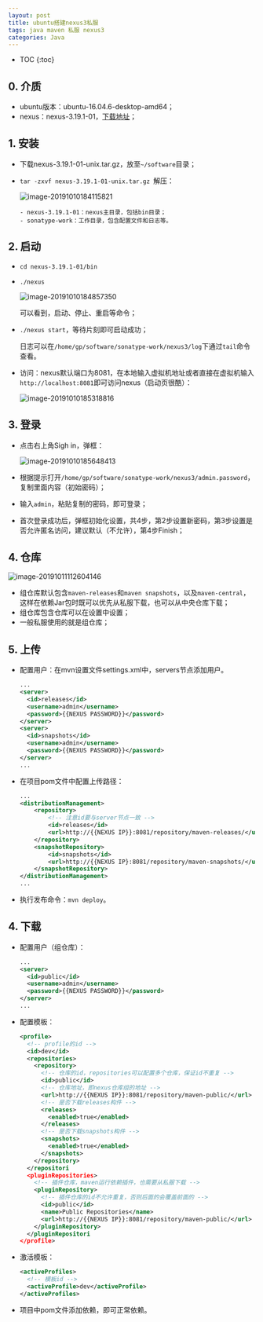 ```yaml
---
layout: post
title: ubuntu搭建nexus3私服
tags: java maven 私服 nexus3
categories: Java
---
```


* TOC
{:toc}
## 0. 介质

- ubuntu版本：ubuntu-16.04.6-desktop-amd64；
- nexus：nexus-3.19.1-01，[下载地址](https://cms2.hubspot.com/ctas/v2/public/cs/c/?cta_guid=b308aaca-ab41-4544-ba23-c53c1b469e0d&placement_guid=bde424ac-b77c-4799-913d-9d0db86ef1f8&portal_id=1958393&canon=https%3A%2F%2Fwww.sonatype.com%2Fnexus-repository-oss&redirect_url=APefjpEuSRBNm3_BBOnPkjV1fkK1VBQ76oQibd9S20VMwVDkBybQzwsUujMG3wisnuiSEpaJWr-rJEYf_48b0WbG45j43gRuS_MOZJZIzc19Gv9JC1Z4BlZ6oQ77Vv6VLxmlfh2Wv4Mb5AAAmBW_hwXOs9e5tCyXgw&click=d23eb35c-cfdb-40d3-8214-d27132068e2c&hsutk=d5663919ae15dcaa87721fee3e2b7b05&signature=AAH58kHPOKq9MgvEoz6i0qLyu1rlxclUHw&utm_referrer=https%3A%2F%2Fwww.sonatype.com%2Fproduct-nexus-repository&pageId=11385810717&__hstc=31049440.d5663919ae15dcaa87721fee3e2b7b05.1570697935016.1570697935016.1570697935016.1&__hssc=31049440.1.1570697935016&__hsfp=3522642101&contentType=standard-page)；

## 1. 安装

- 下载nexus-3.19.1-01-unix.tar.gz，放至`~/software`目录；

- `tar -zxvf nexus-3.19.1-01-unix.tar.gz `解压：

  ![image-20191010184115821](/Users/gp/Desktop/github_projects/AdoredU.github.io/_posts/assets/image-20191010184115821.png)

  ```
  - nexus-3.19.1-01：nexus主目录，包括bin目录；
  - sonatype-work：工作目录，包含配置文件和日志等。
  ```

## 2. 启动

- `cd nexus-3.19.1-01/bin`

- `./nexus`

  ![image-20191010184857350](/Users/gp/Desktop/github_projects/AdoredU.github.io/_posts/assets/image-20191010184857350.png)

  可以看到，启动、停止、重启等命令；

- `./nexus start`，等待片刻即可启动成功；

  日志可以在`/home/gp/software/sonatype-work/nexus3/log`下通过`tail`命令查看。

- 访问：nexus默认端口为8081，在本地输入虚拟机地址或者直接在虚拟机输入`http://localhost:8081`即可访问nexus（启动页很酷）：

  ![image-20191010185318816](/Users/gp/Desktop/github_projects/AdoredU.github.io/_posts/assets/image-20191010185318816.png)

## 3. 登录

- 点击右上角Sigh in，弹框：

  ![image-20191010185648413](/Users/gp/Desktop/github_projects/AdoredU.github.io/_posts/assets/image-20191010185648413.png)

- 根据提示打开`/home/gp/software/sonatype-work/nexus3/admin.password`，复制里面内容（初始密码）；

- 输入`admin`，粘贴复制的密码，即可登录；

- 首次登录成功后，弹框初始化设置，共4步，第2步设置新密码，第3步设置是否允许匿名访问，建议默认（不允许），第4步Finish；

## 4. 仓库

![image-20191011112604146](/Users/gp/Desktop/github_projects/AdoredU.github.io/_posts/assets/image-20191011112604146.png)

- 组仓库默认包含`maven-releases`和`maven snapshots`，以及`maven-central`，这样在依赖Jar包时既可以优先从私服下载，也可以从中央仓库下载；
- 组仓库包含仓库可以在设置中设置；
- 一般私服使用的就是组仓库；

## 5. 上传

- 配置用户：在mvn设置文件settings.xml中，servers节点添加用户。

  ```xml
  ...
  <server>
    <id>releases</id>
    <username>admin</username>
    <password>{{NEXUS PASSWORD}}</password>
  </server>
  <server>
    <id>snapshots</id>
    <username>admin</username>
    <password>{{NEXUS PASSWORD}}</password>
  </server>
  ...
  ```

- 在项目pom文件中配置上传路径：

  ```xml
  ...
  <distributionManagement>
      <repository>
          <!-- 注意id要与server节点一致 -->
          <id>releases</id>
          <url>http://{{NEXUS IP}}:8081/repository/maven-releases/</url>
      </repository>
      <snapshotRepository>
          <id>snapshots</id>
          <url>http://{{NEXUS IP}:8081/repository/maven-snapshots/</url>
      </snapshotRepository>
  </distributionManagement>
  ...
  ```

- 执行发布命令：`mvn deploy`。

## 4. 下载

- 配置用户（组仓库）：

  ```xml
  ...
  <server>
    <id>public</id>
    <username>admin</username>
    <password>{{NEXUS PASSWORD}}</password>
  </server>
  ...
  ```

- 配置模板：

  ```xml
  <profile>
    <!-- profile的id -->
    <id>dev</id>
    <repositories>
      <repository>
        <!-- 仓库的id，repositories可以配置多个仓库，保证id不重复 -->
        <id>public</id>
        <!-- 仓库地址，即nexus仓库组的地址 -->
        <url>http://{{NEXUS IP}}:8081/repository/maven-public/</url>
        <!-- 是否下载releases构件 -->
        <releases>
          <enabled>true</enabled>
        </releases>
        <!-- 是否下载snapshots构件 -->
        <snapshots>
          <enabled>true</enabled>
        </snapshots>
      </repository>
    </repositori
    <pluginRepositories>
      <!-- 插件仓库，maven运行依赖插件，也需要从私服下载 -->
      <pluginRepository>
        <!-- 插件仓库的id不允许重复，否则后面的会覆盖前面的 -->
        <id>public</id>
        <name>Public Repositories</name>
        <url>http://{{NEXUS IP}}:8081/repository/maven-public/</url>
      </pluginRepository>
    </pluginRepositori
  </profile>
  ```

- 激活模板：

  ```xml
  <activeProfiles>
    <!-- 模板id -->
    <activeProfile>dev</activeProfile>
  </activeProfiles>
  ```

- 项目中pom文件添加依赖，即可正常依赖。